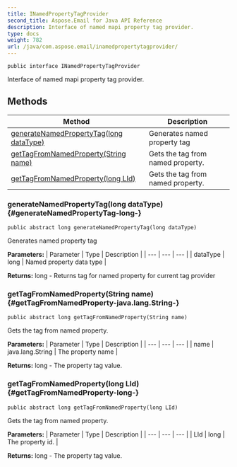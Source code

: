 ```yaml
---
title: INamedPropertyTagProvider
second_title: Aspose.Email for Java API Reference
description: Interface of named mapi property tag provider.
type: docs
weight: 782
url: /java/com.aspose.email/inamedpropertytagprovider/
---
```

```
public interface INamedPropertyTagProvider
```

Interface of named mapi property tag provider.
## Methods

| Method | Description |
| --- | --- |
| [generateNamedPropertyTag(long dataType)](#generateNamedPropertyTag-long-) | Generates named property tag |
| [getTagFromNamedProperty(String name)](#getTagFromNamedProperty-java.lang.String-) | Gets the tag from named property. |
| [getTagFromNamedProperty(long LId)](#getTagFromNamedProperty-long-) | Gets the tag from named property. |
### generateNamedPropertyTag(long dataType) {#generateNamedPropertyTag-long-}
```
public abstract long generateNamedPropertyTag(long dataType)
```


Generates named property tag

**Parameters:**
| Parameter | Type | Description |
| --- | --- | --- |
| dataType | long | Named property data type |

**Returns:**
long - Returns tag for named property for current tag provider
### getTagFromNamedProperty(String name) {#getTagFromNamedProperty-java.lang.String-}
```
public abstract long getTagFromNamedProperty(String name)
```


Gets the tag from named property.

**Parameters:**
| Parameter | Type | Description |
| --- | --- | --- |
| name | java.lang.String | The property name |

**Returns:**
long - The property tag value.
### getTagFromNamedProperty(long LId) {#getTagFromNamedProperty-long-}
```
public abstract long getTagFromNamedProperty(long LId)
```


Gets the tag from named property.

**Parameters:**
| Parameter | Type | Description |
| --- | --- | --- |
| LId | long | The property id. |

**Returns:**
long - The property tag value.
